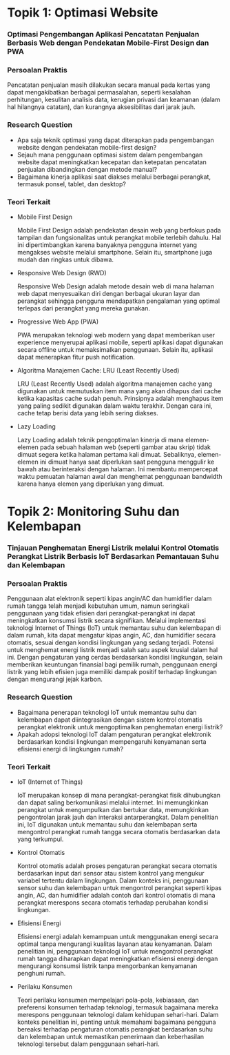 # Topik 1: Optimasi Website

### Optimasi Pengembangan Aplikasi Pencatatan Penjualan Berbasis Web dengan Pendekatan Mobile-First Design dan PWA

### Persoalan Praktis
Pencatatan penjualan masih dilakukan secara manual pada kertas yang dapat mengakibatkan berbagai permasalahan, seperti kesalahan perhitungan, kesulitan analisis data, kerugian privasi dan keamanan (dalam hal hilangnya catatan), dan kurangnya aksesibilitas dari jarak jauh.

### Research Question
- Apa saja teknik optimasi yang dapat diterapkan pada pengembangan website dengan pendekatan mobile-first design?
- Sejauh mana penggunaan optimasi sistem dalam pengembangan website dapat meningkatkan kecepatan dan ketepatan pencatatan penjualan dibandingkan dengan metode manual?
- Bagaimana kinerja aplikasi saat diakses melalui berbagai perangkat, termasuk ponsel, tablet, dan desktop?

### Teori Terkait
- Mobile First Design

    Mobile First Design adalah pendekatan desain web yang berfokus pada tampilan dan fungsionalitas untuk perangkat mobile terlebih dahulu. Hal ini dipertimbangkan karena banyaknya pengguna internet yang mengakses website melalui smartphone. Selain itu, smartphone juga mudah dan ringkas untuk dibawa.

- Responsive Web Design (RWD)

    Responsive Web Design adalah metode desain web di mana halaman web dapat menyesuaikan diri dengan berbagai ukuran layar dan perangkat sehingga pengguna mendapatkan pengalaman yang optimal terlepas dari perangkat yang mereka gunakan.

- Progressive Web App (PWA)

    PWA merupakan teknologi web modern yang dapat memberikan user experience menyerupai aplikasi mobile, seperti aplikasi dapat digunakan secara offline untuk memaksimalkan penggunaan. Selain itu, aplikasi dapat menerapkan fitur push notification. 

- Algoritma Manajemen Cache: LRU (Least Recently Used)

   LRU (Least Recently Used) adalah algoritma manajemen cache yang digunakan untuk memutuskan item mana yang akan dihapus dari cache ketika kapasitas cache sudah penuh. Prinsipnya adalah menghapus item yang paling sedikit digunakan dalam waktu terakhir. Dengan cara ini, cache tetap berisi data yang lebih sering diakses.

- Lazy Loading

    Lazy Loading adalah teknik pengoptimalan kinerja di mana elemen-elemen pada sebuah halaman web (seperti gambar atau skrip) tidak dimuat segera ketika halaman pertama kali dimuat. Sebaliknya, elemen-elemen ini dimuat hanya saat diperlukan saat pengguna menggulir ke bawah atau berinteraksi dengan halaman. Ini membantu mempercepat waktu pemuatan halaman awal dan menghemat penggunaan bandwidth karena hanya elemen yang diperlukan yang dimuat.


# Topik 2: Monitoring Suhu dan Kelembapan

### Tinjauan Penghematan Energi Listrik melalui Kontrol Otomatis Perangkat Listrik Berbasis IoT Berdasarkan Pemantauan Suhu dan Kelembapan

### Persoalan Praktis

Penggunaan alat elektronik seperti kipas angin/AC dan humidifier dalam rumah tangga telah menjadi kebutuhan umum, namun seringkali penggunaan yang tidak efisien dari perangkat-perangkat ini dapat meningkatkan konsumsi listrik secara signifikan. Melalui implementasi teknologi Internet of Things (IoT) untuk memantau suhu dan kelembapan di dalam rumah, kita dapat mengatur kipas angin, AC, dan humidifier secara otomatis, sesuai dengan kondisi lingkungan yang sedang terjadi. Potensi untuk menghemat energi listrik menjadi salah satu aspek krusial dalam hal ini. Dengan pengaturan yang cerdas berdasarkan kondisi lingkungan, selain memberikan keuntungan finansial bagi pemilik rumah, penggunaan energi listrik yang lebih efisien juga memiliki dampak positif terhadap lingkungan dengan mengurangi jejak karbon.

### Research Question
- Bagaimana penerapan teknologi IoT untuk memantau suhu dan kelembapan dapat diintegrasikan dengan sistem kontrol otomatis perangkat elektronik untuk mengoptimalkan penghematan energi listrik?
- Apakah adopsi teknologi IoT dalam pengaturan perangkat elektronik berdasarkan kondisi lingkungan mempengaruhi kenyamanan serta efisiensi energi di lingkungan rumah?

### Teori Terkait
- IoT (Internet of Things)
    
    IoT merupakan konsep di mana perangkat-perangkat fisik dihubungkan dan dapat saling berkomunikasi melalui internet. Ini memungkinkan perangkat untuk mengumpulkan dan bertukar data, memungkinkan pengontrolan jarak jauh dan interaksi antarperangkat. Dalam penelitian ini, IoT digunakan untuk memantau suhu dan kelembapan serta mengontrol perangkat rumah tangga secara otomatis berdasarkan data yang terkumpul.

- Kontrol Otomatis

    Kontrol otomatis adalah proses pengaturan perangkat secara otomatis berdasarkan input dari sensor atau sistem kontrol yang mengukur variabel tertentu dalam lingkungan. Dalam konteks ini, penggunaan sensor suhu dan kelembapan untuk mengontrol perangkat seperti kipas angin, AC, dan humidifier adalah contoh dari kontrol otomatis di mana perangkat merespons secara otomatis terhadap perubahan kondisi lingkungan.

- Efisiensi Energi

    Efisiensi energi adalah kemampuan untuk menggunakan energi secara optimal tanpa mengurangi kualitas layanan atau kenyamanan. Dalam penelitian ini, penggunaan teknologi IoT untuk mengontrol perangkat rumah tangga diharapkan dapat meningkatkan efisiensi energi dengan mengurangi konsumsi listrik tanpa mengorbankan kenyamanan penghuni rumah.

- Perilaku Konsumen
    
    Teori perilaku konsumen mempelajari pola-pola, kebiasaan, dan preferensi konsumen terhadap teknologi, termasuk bagaimana mereka merespons penggunaan teknologi dalam kehidupan sehari-hari. Dalam konteks penelitian ini, penting untuk memahami bagaimana pengguna bereaksi terhadap pengaturan otomatis perangkat berdasarkan suhu dan kelembapan untuk memastikan penerimaan dan keberhasilan teknologi tersebut dalam penggunaan sehari-hari.